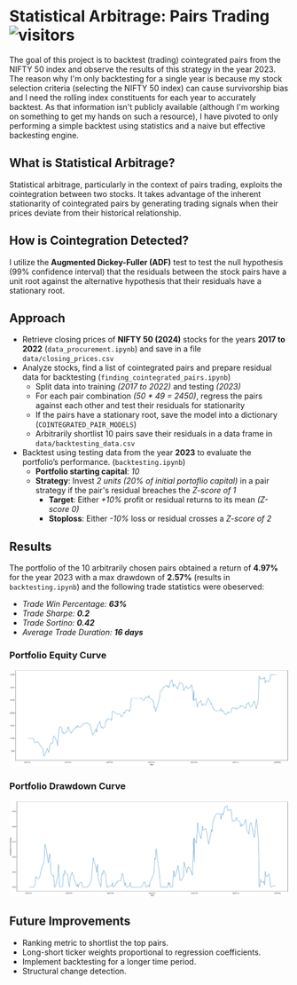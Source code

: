 # Statistical Arbitrage: Pairs Trading ![visitors](https://visitor-badge.laobi.icu/badge?page_id=arnavkohli.statistical-arbitrage-pairs-trading)

The goal of this project is to backtest (trading) cointegrated pairs from the NIFTY 50 index and observe the results of this strategy in the year 2023. The reason why I'm only backtesting for a single year is because my stock selection criteria (selecting the NIFTY 50 index) can cause survivorship bias and I need the rolling index constituents for each year to accurately backtest. As that information isn't publicly available (although I'm working on something to get my hands on such a resource), I have pivoted to only performing a simple backtest using statistics and a naive but effective backesting engine.

## What is Statistical Arbitrage?

Statistical arbitrage, particularly in the context of pairs trading, exploits the cointegration between two stocks. It takes advantage of the inherent stationarity of cointegrated pairs by generating trading signals when their prices deviate from their historical relationship.

## How is Cointegration Detected?

I utilize the **Augmented Dickey-Fuller (ADF)** test to test the null hypothesis (99% confidence interval) that the residuals between the stock pairs have a unit root against the alternative hypothesis that their residuals have a stationary root.

## Approach

- Retrieve closing prices of **NIFTY 50 (2024)** stocks for the years **2017 to 2022** (```data_procurement.ipynb```) and save in a file ```data/closing_prices.csv```
- Analyze stocks, find a list of cointegrated pairs and prepare residual data for backtesting (```finding_cointegrated_pairs.ipynb```)
  - Split data into training _(2017 to 2022)_ and testing _(2023)_
  - For each pair combination _(50 * 49 = 2450)_, regress the pairs against each other and test their residuals for stationarity
  - If the pairs have a stationary root, save the model into a dictionary (```COINTEGRATED_PAIR_MODELS```)
  - Arbitrarily shortlist 10 pairs save their residuals in a data frame in ```data/backtesting_data.csv```
- Backtest using testing data from the year **2023** to evaluate the portfolio’s performance. (```backtesting.ipynb```)
  - **Portfolio starting capital**: _10_
  - **Strategy**: Invest _2 units (20% of initial portoflio capital)_ in a pair strategy if the pair's residual breaches the _Z-score of 1_
    - **Target**: Either _+10%_ profit or residual returns to its mean _(Z-score 0)_
    - **Stoploss**: Either _-10%_ loss or residual crosses a _Z-score of 2_

## Results
The portfolio of the 10 arbitrarily chosen pairs obtained a return of **4.97%** for the year 2023 with a max drawdown of **2.57%** (results in ```backtesting.ipynb```) and the following trade statistics were obeserved:
- _Trade Win Percentage: **63%**_
- _Trade Sharpe: **0.2**_
- _Trade Sortino: **0.42**_
- _Average Trade Duration: **16 days**_
### Portfolio Equity Curve
![Portfolio Equity Curve](./imgs/portfolio-equity-curve.png)

### Portfolio Drawdown Curve
![Portfolio Drawdown Curve](./imgs/portfolio-drawdown-percentage.png)

## Future Improvements

- Ranking metric to shortlist the top pairs.
- Long-short ticker weights proportional to regression coefficients.
- Implement backtesting for a longer time period.
- Structural change detection.

